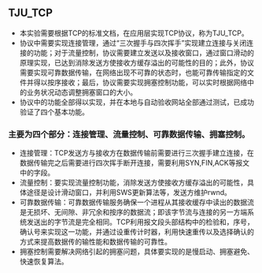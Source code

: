 ## TJU_TCP

- 本实验需要根据TCP的标准文档，在应用层实现TCP协议，称为TJU_TCP。
- 协议中需要实现连接管理，通过“三次握手与四次挥手”实现建立连接与关闭连接的功能；对于流量控制，协议需要建立发送以及接收窗口，通过窗口滑动的原理实现，已达到消除发送方使接收方缓存溢出的可能性的目的；此外，协议需要实现可靠数据传输，在网络出现不可靠的状态时，也能可靠传输指定的文件并得以按序接收；最后，协议需要实现拥塞控制功能，可以实时根据网络中的业务状况动态调整拥塞窗口的大小。
- 协议中的功能全部得以实现，并在本地与自动验收网站全部通过测试，已成功验证了四个基本功能。

### 主要为四个部分：连接管理、流量控制、可靠数据传输、拥塞控制。

- 连接管理：TCP发送方与接收方在数据传输前需要进行三次握手建立连接，在数据传输完之后需要进行四次挥手断开连接，需要利用SYN,FIN,ACK等报文中的字段。
- 流量控制：要实现流量控制功能，消除发送方使接收方缓存溢出的可能性，具体途径是设计滑动窗口，并利用SWS更新算法等，发送方维护rwnd。
- 可靠数据传输：可靠数据传输服务确保一个进程从其接收缓存中读出的数据流是无损坏、无间隙、非冗余和按序的数据流；即该字节流与连接的另一方端系统发送出的字节流是完全相同。TCP利用报文段头部结构中的检验和，序号，确认号来实现这一功能，并通过设重传计时器，利用快速重传以及选择确认的方式来提高数据传的输性能和数据传输的可靠性。
- 拥塞控制需要解决网络引起的拥塞问题，具体要实现的是慢启动、拥塞避免、快速恢复算法。

